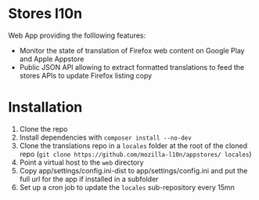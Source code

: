 Stores l10n
================

Web App providing the folllowing features:
* Monitor the state of translation of Firefox web content on Google Play and Apple Appstore
* Public JSON API allowing to extract formatted translations to feed the stores APIs to update Firefox listing copy


Installation
================
1. Clone the repo
2. Install dependencies with ```composer install --no-dev```
3. Clone the translations repo in a ```locales``` folder at the root of the cloned repo (```git clone https://github.com/mozilla-l10n/appstores/ locales```)
4. Point a virtual host to the ```web``` directory
5. Copy app/settings/config.ini-dist to app/settings/config.ini 
 and put the full url for the app if installed in a subfolder
6. Set up a cron job to update the ```locales``` sub-repository every 15mn
